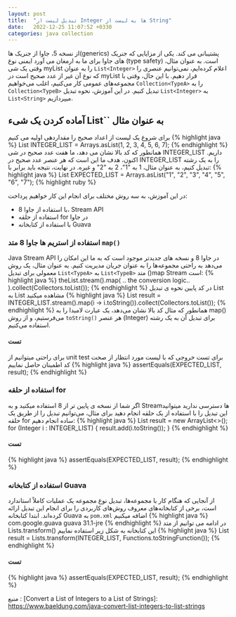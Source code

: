 ```yaml
---
layout: post
title:  "تبدیل لیست از Integer ها به لیست از String"
date:   2022-12-25 11:07:52 +0330
categories: java collection
---
```

از نسخه 5، جاوا از جنریک ها(generics) پشتیبانی می کند. یکی از مزایایی که جنریک های جاوا برای ما به ارمغان می آورد ایمنی نوع (type safety) است. به عنوان مثال، وقتی یک شی myList را به عنوان `List<Integer>` اعلام کرده‌ایم، نمی‌توانیم عنصری را که نوع آن غیر از عدد صحیح است در myList قرار دهیم.
با این حال، وقتی با مجموعه‌های عمومی کار می‌کنیم، اغلب می‌خواهیم `Collection<TypeA>` را به `Collection<TypeB>` تبدیل کنیم.
در این آموزش، نحوه تبدیل `List<Integer>` به `List<String>` میپردازیم.
## آماده کردن یک شیء List<Integer>`` به عنوان مثال
برای شروع یک لیست از اعداد صحیح را مقداردهی اولیه می کنیم
{% highlight java %}
List<Integer> INTEGER_LIST = Arrays.asList(1, 2, 3, 4, 5, 6, 7);
{% endhighlight %}
همانطور که کد بالا نشان می دهد، ما هفت عدد صحیح در شی INTEGER_LIST داریم. اکنون، هدف ما این است که هر عنصر عدد صحیح در INTEGER_LIST را به یک رشته تبدیل کنیم، به عنوان مثال، 1 به "1"، 2 به "2" و غیره. در نهایت، نتیجه باید برابر با:
{% highlight java %}
List<String> EXPECTED_LIST = Arrays.asList("1", "2", "3", "4", "5", "6", "7");
{% highlight ruby %}

در این آموزش، به سه روش مختلف برای انجام این کار خواهیم پرداخت:
-	با استفاده از جاوا 8، Stream API
-	استفاده از حلقه for در جاوا
-	با استفاده از کتابخانه Guava

### استفاده از استریم ها جاوا 8 متد `map()`
Java Stream API در جاوا 8 و نسخه های جدیدتر موجود است  که به ما این امکان را می‌دهد به راحتی مجموعه‌ها را به عنوان جریان مدیریت کنیم.
به عنوان مثال، یک روش معمولی برای تبدیل `List<TypeA>` به `List<TypeB>` متد ()map Stream است:
{% highlight java %}
theList.stream().map( .. the conversion logic.. ).collect(Collectors.toList());
{% endhighlight %}
در کد پایین نحوه ی تبدیل List<Integer> به List<String> مشاهده میکنید
{% highlight java %}
List<String> result = INTEGER_LIST.stream().map(i -> i.toString()).collect(Collectors.toList());
{% endhighlight %}
همانطور که مثال کد بالا نشان می‌دهد، یک عبارت لامبدا را به map() می‌فرستیم، و از روش `toString()` هر عنصر (Integer) برای تبدیل آن به یک رشته استفاده می‌کنیم.
#### تست
برای راحتی میتوانیم از unit test برای تست خروجی که با لیست مورد انتظار از صحت کد اطمینان حاصل نماییم
{% highlight java %}
assertEquals(EXPECTED_LIST, result);
{% endhighlight %}
### استفاده از حلقه for
اگر شما از نسخه ی پایین تر از 8 استفاده میکنید و به Streamها دسترسی ندارید میتوانید این تبدیل را با استفاده از یک حلقه انجام دهید
برای مثال، می‌توانیم تبدیل را از طریق یک حلقه for ساده انجام دهیم:
{% highlight java %}
List<String> result = new ArrayList<>();
 for (Integer i : INTEGER_LIST) {
 result.add(i.toString()); 
}
{% endhighlight %}
#### تست
{% highlight java %}
assertEquals(EXPECTED_LIST, result);
{% endhighlight %}
### استفاده از کتابخانه Guava
از آنجایی که هنگام کار با مجموعه‌ها، تبدیل نوع مجموعه یک عملیات کاملاً استاندارد است، برخی از کتابخانه‌های معروف روش‌های کاربردی را برای انجام این تبدیل ارائه کرده‌اند.
ابتدا کتابخانه Guava به `pom.xml` اضافه میکنیم
{% highlight java %}
<dependency>
    <groupId>com.google.guava</groupId>
    <artifactId>guava</artifactId>
    <version>31.1-jre</version>
</dependency>
{% endhighlight %}
در ادامه می توانیم از متد Lists.transform() این کتابخانه به شکل زیر استفاده نماییم
{% highlight java %}
List<String> result = Lists.transform(INTEGER_LIST, Functions.toStringFunction());
{% endhighlight %}
#### تست
{% highlight java %}
assertEquals(EXPECTED_LIST, result);
{% endhighlight %}

منبع : [Convert a List of Integers to a List of Strings]: https://www.baeldung.com/java-convert-list-integers-to-list-strings
